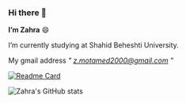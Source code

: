 ### Hi there 👋

<!--
**Zahra1379/Zahra1379** is a ✨ _special_ ✨ repository because its `README.md` (this file) appears on your GitHub profile.

Here are some ideas to get you started:

- 🔭 I’m currently working on ...
- 🌱 I’m currently learning ...
- 👯 I’m looking to collaborate on ...
- 🤔 I’m looking for help with ...
- 💬 Ask me about ...
- 📫 How to reach me: ...
- 😄 Pronouns: ...
- ⚡ Fun fact: ...
-->
**I’m Zahra** :smile:

I’m currently studying at Shahid Beheshti University.

My gmail address  *" z.motamed2000@gmail.com "*

[![Readme Card](https://github-readme-stats.vercel.app/api/pin/?username=Zahra1379&repo=github-README-stats)](https://github.com/Zahra1379/github-README-stats)

![Zahra's GitHub stats](https://github-readme-stats.vercel.app/api?username=Zahra1379&show_icons=true&theme=monokai)
